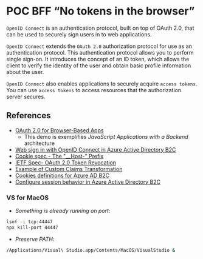 # POC BFF “No tokens in the browser”


`OpenID Connect` is an authentication protocol, built on top of OAuth 2.0, that can be used to securely sign users in to web applications.

`OpenID Connect` extends the `OAuth 2.0` authorization protocol for use as an authentication protocol. This authentication protocol allows you to perform single sign-on. It introduces the concept of an ID token, which allows the client to verify the identity of the user and obtain basic profile information about the user.

`OpenID Connect` also enables applications to securely acquire `access tokens`. You can use `access tokens` to access resources that the authorization server secures.



## References

- [OAuth 2.0 for Browser-Based Apps](https://datatracker.ietf.org/doc/html/draft-ietf-oauth-browser-based-apps)
  - This demo is exemplifies *JavaScript Applications with a Backend* architecture
- [Web sign in with OpenID Connect in Azure Active Directory B2C](https://learn.microsoft.com/en-us/azure/active-directory-b2c/openid-connect)
- [Cookie spec - The "__Host-" Prefix](https://datatracker.ietf.org/doc/html/draft-ietf-httpbis-rfc6265bis#section-4.1.3.2)
- [IETF Spec- OAuth 2.0 Token Revocation](https://datatracker.ietf.org/doc/html/rfc7009#section-2)
- [Example of Custom Claims Transformation](https://learn.microsoft.com/en-us/aspnet/core/security/authentication/claims?view=aspnetcore-8.0)
- [Cookies definitions for Azure AD B2C](https://learn.microsoft.com/en-us/azure/active-directory-b2c/cookie-definitions)
- [Configure session behavior in Azure Active Directory B2C](https://learn.microsoft.com/en-us/azure/active-directory-b2c/session-behavior?pivots=b2c-user-flow)

### VS for MacOS

- *Something is already running on port*:
```sh
lsof -i tcp:44447
npx kill-port 44447
```

- *Preserve PATH*:

```sh
/Applications/Visual\ Studio.app/Contents/MacOS/VisualStudio &
```